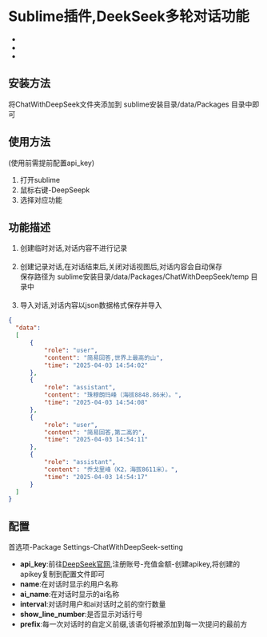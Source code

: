 # Sublime插件,DeekSeek多轮对话功能
  *
  *
  *
  
## 安装方法
将ChatWithDeepSeek文件夹添加到 sublime安装目录/data/Packages 目录中即可

## 使用方法
(使用前需提前配置api_key)
1. 打开sublime
2. 鼠标右键-DeepSeepk
3. 选择对应功能

## 功能描述
1. 创建临时对话,对话内容不进行记录
  <br><br>
2. 创建记录对话,在对话结束后,关闭对话视图后,对话内容会自动保存<br>
  保存路径为 sublime安装目录/data/Packages/ChatWithDeepSeek/temp 目录中
  <br><br>
3. 导入对话,对话内容以json数据格式保存并导入
  ```json
  {
    "data":
    [
        {
            "role": "user",
            "content": "简易回答,世界上最高的山",
            "time": "2025-04-03 14:54:02"
        },
        {
            "role": "assistant",
            "content": "珠穆朗玛峰（海拔8848.86米）。",
            "time": "2025-04-03 14:54:08"
        },
        {
            "role": "user",
            "content": "简易回答,第二高的",
            "time": "2025-04-03 14:54:11"
        },
        {
            "role": "assistant",
            "content": "乔戈里峰（K2，海拔8611米）。",
            "time": "2025-04-03 14:54:17"
        }
    ]
  }
```
##  配置
首选项-Package Settings-ChatWithDeepSeek-setting
* __api_key__:前往[DeepSeek官网](https://www.deepseek.com/),注册账号-充值金额-创建apikey,将创建的apikey复制到配置文件即可
* __name__:在对话时显示的用户名称
* __ai_name__:在对话时显示的ai名称
* __interval__:对话时用户和ai对话时之前的空行数量
* __show_line_number__:是否显示对话行号
* __prefix__:每一次对话时的自定义前缀,该语句将被添加到每一次提问的最前方

